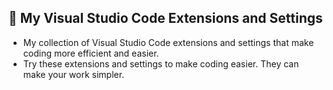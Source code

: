 ## 🗿 My Visual Studio Code Extensions and Settings

- My collection of Visual Studio Code extensions and settings that make coding more efficient and easier.
- Try these extensions and settings to make coding easier. They can make your work simpler.

